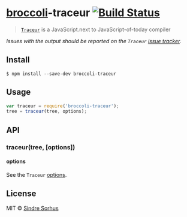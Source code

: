 # [broccoli](https://github.com/joliss/broccoli)-traceur [![Build Status](https://travis-ci.org/sindresorhus/broccoli-traceur.svg?branch=master)](https://travis-ci.org/sindresorhus/broccoli-traceur)

> [`Traceur`](https://github.com/google/traceur-compiler) is a JavaScript.next to JavaScript-of-today compiler

*Issues with the output should be reported on the `Traceur` [issue tracker](https://github.com/google/traceur-compiler/issues).*


## Install

```
$ npm install --save-dev broccoli-traceur
```


## Usage

```js
var traceur = require('broccoli-traceur');
tree = traceur(tree, options);
```


## API

### traceur(tree, [options])

#### options

See the `Traceur` [options](https://github.com/google/traceur-compiler/issues/584).


## License

MIT © [Sindre Sorhus](http://sindresorhus.com)
